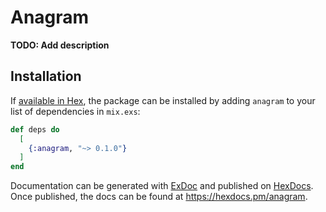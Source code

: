 # Anagram

**TODO: Add description**

## Installation

If [available in Hex](https://hex.pm/docs/publish), the package can be installed
by adding `anagram` to your list of dependencies in `mix.exs`:

```elixir
def deps do
  [
    {:anagram, "~> 0.1.0"}
  ]
end
```

Documentation can be generated with [ExDoc](https://github.com/elixir-lang/ex_doc)
and published on [HexDocs](https://hexdocs.pm). Once published, the docs can
be found at <https://hexdocs.pm/anagram>.

